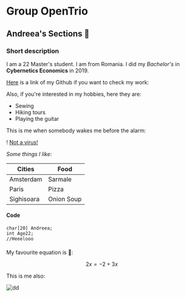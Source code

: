 # Group OpenTrio

## Andreea's Sections 💫

### Short description

I am a 22 Master's student. I am from Romania. I did my *Bachelor's* in **Cybernetics Economics** in 2019.

[Here](https://github.com/andreeastroia) is a link of my Github if you want to check my work:

Also, if you're interested in my hobbies, here they are:

+ Sewing
+ Hiking tours
+ Playing the guitar

This is me when somebody wakes me before the alarm:

! [Not a virus!](https://giphy.com/clips/bestfriends-best-friends-adopt-animal-adoption-BiijXlzqQtHZox1hB6)

*Some things I like:*


| Cities| Food      |
| ----------| ---------------|
| Amsterdam   |   Sarmale       |
| Paris  | Pizza         |
| Sighisoara   | Onion Soup      |

#### Code 

```
char[20] Andreea;
int Age22;
//Heeelooo
```

#### 

My favourite equation is 💖:

$$ 2x = {-2 + 3x} $$


This is me also:

![dd](https://cdn.pixabay.com/photo/2017/09/01/00/15/png-2702691_960_720.png)
